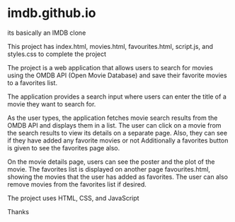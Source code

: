 # imdb.github.io
its basically an IMDB clone 

This project has 
index.html, movies.html, favourites.html, script.js, and styles.css to complete the project 

The project is a web application that allows users to search for movies using the OMDB API (Open Movie Database) and save their favorite movies to a favorites list.

The application provides a search input where users can enter the title of a movie they want to search for.

As the user types, the application fetches movie search results from the OMDB API and displays them in a list. The user can click on a movie from the search results to view its details on a separate page. Also, they can see if they have added any favorite movies or not Additionally a favorites button is given to see the favorites page also.

On the movie details page, users can see the poster and the plot of the movie. The favorites list is displayed on another page favourites.html, showing the movies that the user has added as favorites. The user can also remove movies from the favorites list if desired.

The project uses HTML, CSS, and JavaScript

Thanks 
